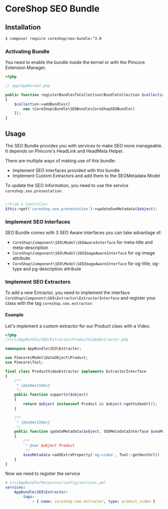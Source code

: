 # CoreShop SEO Bundle

## Installation
```bash
$ composer require coreshop/seo-bundle:^3.0
```

### Activating Bundle
You need to enable the bundle inside the kernel or with the Pimcore Extension Manager.

```php
<?php

// app/AppKernel.php

public function registerBundlesToCollection(BundleCollection $collection)
{
    $collection->addBundles([
        new \CoreShop\Bundle\SEOBundle\CoreShopSEOBundle()
    ]);
}
```

## Usage

The SEO Bundle provides you with services to make SEO more manageable. It depends on Pimcore's HeadLink and HeadMeta Helper.

There are multiple ways of making use of this bundle:

 - Implement SEO interfaces provided with this bundle
 - Implement Custom Extractors and add them to the SEOMetadata Model

To update the SEO Information, you need to use the service ```coreshop.seo.presentation```:

```php

//From a Controller
$this->get('coreshop.seo.presentation')->updateSeoMetadata($object);
```

### Implement SEO Interfaces
SEO Bundle comes with 3 SEO Aware interfaces you can take advantage of:

 - `CoreShop\Component\SEO\Model\SEOAwareInterface` for meta-title and meta-description
 - `CoreShop\Component\SEO\Model\SEOImageAwareInterface` for og-image attribute
 - `CoreShop\Component\SEO\Model\SEOImageAwareInterface` for og-title, og-type and pg-description attribute

### Implement SEO Extractors
To add a new Extractor, you need to implement the interface ```CoreShop\Component\SEO\Extractor\ExtractorInterface``` and register your class with the tag ```coreshop.seo.extractor```:

#### Example
Let's implement a custom extractor for our Product class with a Video.


```php
<?php
//src/AppBundle/SEO/Extractor/ProductVideoExtractor.php

namespace AppBundle\SEO\Extractor;

use Pimcore\Model\DataObject\Product;
use Pimcore\Tool;

final class ProductVideoExtractor implements ExtractorInterface
{
    /**
     * {@inheritdoc}
     */
    public function supports($object)
    {
        return $object instanceof Product && $object->getVideoUrl();
    }

    /**
     * {@inheritdoc}
     */
    public function updateMetadata($object, SEOMetadataInterface $seoMetadata)
    {
        /**
         * @var $object Product
         */
        $seoMetadata->addExtraProperty('og:video', Tool::getHostUrl() . $object->getVideoUrl());
    }
}
```

Now we need to register the service

```yml
# src/AppBundle/Resources/config/services.yml
services:
    AppBundle\SEO\Extractor:
        tags:
            - { name: coreshop.seo.extractor, type: product_video }

```
